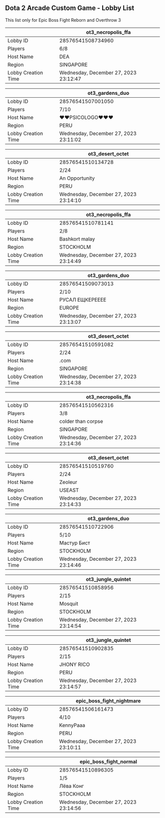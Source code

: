 ## Dota 2 Arcade Custom Game - Lobby List

This list only for Epic Boss Fight Reborn and Overthrow 3

|  | ot3_necropolis_ffa |
| ------ | ------ |
| Lobby ID | 28576541508734960 |
| Players | 6/8 |
| Host Name | DEA |
| Region | SINGAPORE |
| Lobby Creation Time | Wednesday, December 27, 2023 23:12:47 |


|  | ot3_gardens_duo |
| ------ | ------ |
| Lobby ID | 28576541507001050 |
| Players | 7/10 |
| Host Name | ♥♥PSICOLOGO♥♥♥ |
| Region | PERU |
| Lobby Creation Time | Wednesday, December 27, 2023 23:11:02 |


|  | ot3_desert_octet |
| ------ | ------ |
| Lobby ID | 28576541510134728 |
| Players | 2/24 |
| Host Name | An Opportunity |
| Region | PERU |
| Lobby Creation Time | Wednesday, December 27, 2023 23:14:10 |


|  | ot3_necropolis_ffa |
| ------ | ------ |
| Lobby ID | 28576541510781141 |
| Players | 2/8 |
| Host Name | Bashkort malay |
| Region | STOCKHOLM |
| Lobby Creation Time | Wednesday, December 27, 2023 23:14:49 |


|  | ot3_gardens_duo |
| ------ | ------ |
| Lobby ID | 28576541509073013 |
| Players | 2/10 |
| Host Name | РУСАЛ ЕЩКЕРЕЕЕЕ |
| Region | EUROPE |
| Lobby Creation Time | Wednesday, December 27, 2023 23:13:07 |


|  | ot3_desert_octet |
| ------ | ------ |
| Lobby ID | 28576541510591082 |
| Players | 2/24 |
| Host Name | .com |
| Region | SINGAPORE |
| Lobby Creation Time | Wednesday, December 27, 2023 23:14:38 |


|  | ot3_necropolis_ffa |
| ------ | ------ |
| Lobby ID | 28576541510562316 |
| Players | 3/8 |
| Host Name | colder than corpse |
| Region | SINGAPORE |
| Lobby Creation Time | Wednesday, December 27, 2023 23:14:36 |


|  | ot3_desert_octet |
| ------ | ------ |
| Lobby ID | 28576541510519760 |
| Players | 2/24 |
| Host Name | Zeoleur |
| Region | USEAST |
| Lobby Creation Time | Wednesday, December 27, 2023 23:14:33 |


|  | ot3_gardens_duo |
| ------ | ------ |
| Lobby ID | 28576541510722906 |
| Players | 5/10 |
| Host Name | Мастур Бист |
| Region | STOCKHOLM |
| Lobby Creation Time | Wednesday, December 27, 2023 23:14:46 |


|  | ot3_jungle_quintet |
| ------ | ------ |
| Lobby ID | 28576541510858956 |
| Players | 2/15 |
| Host Name | Mosquit |
| Region | STOCKHOLM |
| Lobby Creation Time | Wednesday, December 27, 2023 23:14:54 |


|  | ot3_jungle_quintet |
| ------ | ------ |
| Lobby ID | 28576541510902835 |
| Players | 2/15 |
| Host Name | JHONY RICO |
| Region | PERU |
| Lobby Creation Time | Wednesday, December 27, 2023 23:14:57 |


|  | epic_boss_fight_nightmare |
| ------ | ------ |
| Lobby ID | 28576541506161473 |
| Players | 4/10 |
| Host Name | KennyPaaa |
| Region | PERU |
| Lobby Creation Time | Wednesday, December 27, 2023 23:10:11 |


|  | epic_boss_fight_normal |
| ------ | ------ |
| Lobby ID | 28576541510896305 |
| Players | 1/5 |
| Host Name | Лёва Конг |
| Region | STOCKHOLM |
| Lobby Creation Time | Wednesday, December 27, 2023 23:14:56 |


